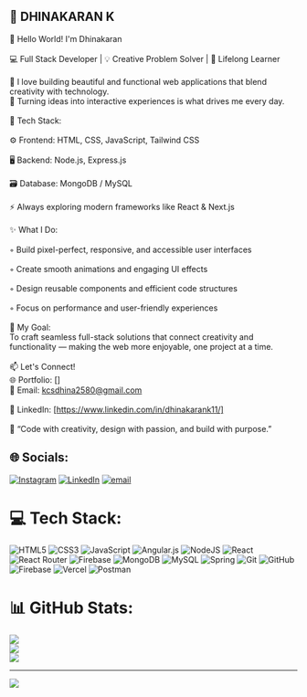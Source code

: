 ## 🚀 DHINAKARAN K
👋 Hello World! I'm Dhinakaran<br><br>💻 Full Stack Developer | 💡 Creative Problem Solver | 🌱 Lifelong Learner<br><br>🚀 I love building beautiful and functional web applications that blend creativity with technology.<br>🎨 Turning ideas into interactive experiences is what drives me every day.<br><br>🧠 Tech Stack:<br><br>⚙️ Frontend: HTML, CSS, JavaScript, Tailwind CSS<br><br>🖥️ Backend: Node.js, Express.js <br><br>🗃️ Database: MongoDB / MySQL <br><br>⚡ Always exploring modern frameworks like React & Next.js<br><br>✨ What I Do:<br><br>◦ Build pixel-perfect, responsive, and accessible user interfaces<br><br>◦ Create smooth animations and engaging UI effects<br><br>◦ Design reusable components and efficient code structures<br><br>◦ Focus on performance and user-friendly experiences<br><br>🎯 My Goal:<br>To craft seamless full-stack solutions that connect creativity and functionality — making the web more enjoyable, one project at a time.<br><br>📫 Let's Connect!<br>🌐 Portfolio: []<br>📧 Email: kcsdhina2580@gmail.com<br><br>💼 LinkedIn: [https://www.linkedin.com/in/dhinakarank11/]<br><br>🧩 “Code with creativity, design with passion, and build with purpose.”


## 🌐 Socials:
[![Instagram](https://img.shields.io/badge/Instagram-%23E4405F.svg?logo=Instagram&logoColor=white)](https://instagram.com/_just_dhinakaran_k) [![LinkedIn](https://img.shields.io/badge/LinkedIn-%230077B5.svg?logo=linkedin&logoColor=white)](https://linkedin.com/in/dhinakarank11) [![email](https://img.shields.io/badge/Email-D14836?logo=gmail&logoColor=white)](mailto:kcsdhina2580@gmail.com ) 

# 💻 Tech Stack:
![HTML5](https://img.shields.io/badge/html5-%23E34F26.svg?style=for-the-badge&logo=html5&logoColor=white) ![CSS3](https://img.shields.io/badge/css3-%231572B6.svg?style=for-the-badge&logo=css3&logoColor=white) ![JavaScript](https://img.shields.io/badge/javascript-%23323330.svg?style=for-the-badge&logo=javascript&logoColor=%23F7DF1E) ![Angular.js](https://img.shields.io/badge/angular.js-%23E23237.svg?style=for-the-badge&logo=angularjs&logoColor=white) ![NodeJS](https://img.shields.io/badge/node.js-6DA55F?style=for-the-badge&logo=node.js&logoColor=white) ![React](https://img.shields.io/badge/react-%2320232a.svg?style=for-the-badge&logo=react&logoColor=%2361DAFB) ![React Router](https://img.shields.io/badge/React_Router-CA4245?style=for-the-badge&logo=react-router&logoColor=white) ![Firebase](https://img.shields.io/badge/firebase-a08021?style=for-the-badge&logo=firebase&logoColor=ffcd34) ![MongoDB](https://img.shields.io/badge/MongoDB-%234ea94b.svg?style=for-the-badge&logo=mongodb&logoColor=white) ![MySQL](https://img.shields.io/badge/mysql-4479A1.svg?style=for-the-badge&logo=mysql&logoColor=white) ![Spring](https://img.shields.io/badge/spring-%236DB33F.svg?style=for-the-badge&logo=spring&logoColor=white) ![Git](https://img.shields.io/badge/git-%23F05033.svg?style=for-the-badge&logo=git&logoColor=white) ![GitHub](https://img.shields.io/badge/github-%23121011.svg?style=for-the-badge&logo=github&logoColor=white) ![Firebase](https://img.shields.io/badge/firebase-%23039BE5.svg?style=for-the-badge&logo=firebase) ![Vercel](https://img.shields.io/badge/vercel-%23000000.svg?style=for-the-badge&logo=vercel&logoColor=white) ![Postman](https://img.shields.io/badge/Postman-FF6C37?style=for-the-badge&logo=postman&logoColor=white)
# 📊 GitHub Stats:
![](https://github-readme-stats.vercel.app/api?username=DHINAKARAN-K-2&theme=highcontrast&hide_border=false&include_all_commits=true&count_private=false)<br/>
![](https://nirzak-streak-stats.vercel.app/?user=DHINAKARAN-K-2&theme=highcontrast&hide_border=false)<br/>
![](https://github-readme-stats.vercel.app/api/top-langs/?username=DHINAKARAN-K-2&theme=highcontrast&hide_border=false&include_all_commits=true&count_private=false&layout=compact)

---
[![](https://visitcount.itsvg.in/api?id=DHINAKARAN-K-2&icon=0&color=1)](https://visitcount.itsvg.in)

<!-- Proudly created with GPRM ( https://gprm.itsvg.in ) -->
